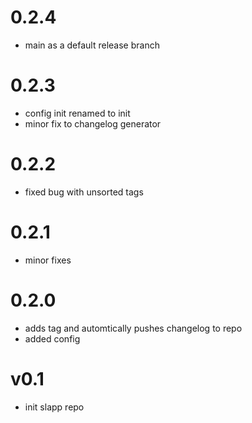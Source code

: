 0.2.4
==========
* main as a default release branch

0.2.3
==========
* config init renamed to init
* minor fix to changelog generator

0.2.2
==========
* fixed bug with unsorted tags

0.2.1
==========
* minor fixes

0.2.0
==========
* adds tag and automtically pushes changelog to repo
* added config

v0.1
==========
* init slapp repo
